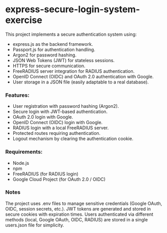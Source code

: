 # express-secure-login-system-exercise

This project implements a secure authentication system using:
- express.js as the backend framework.
- Passport.js for authentication handling.
- Argon2 for password hashing.
- JSON Web Tokens (JWT) for stateless sessions.
- HTTPS for secure communication.
- FreeRADIUS server integration for RADIUS authentication.
- OpenID Connect (OIDC) and OAuth 2.0 authentication with Google.
- User storage in a JSON file (easily adaptable to a real database).

### Features:
- User registration with password hashing (Argon2).  
- Secure login with JWT-based authentication.  
- OAuth 2.0 login with Google.
- OpenID Connect (OIDC) login with Google.
- RADIUS login with a local FreeRADIUS server.
- Protected routes requiring authentication.
- Logout mechanism by clearing the authentication cookie.

### Requirements:
- Node.js
- npm
- FreeRADIUS (for RADIUS login)
- Google Cloud Project (for OAuth 2.0 / OIDC)

### Notes
The project uses .env files to manage sensitive credentials (Google OAuth, OIDC, session secrets, etc.).
JWT tokens are generated and stored in secure cookies with expiration times.
Users authenticated via different methods (local, Google OAuth, OIDC, RADIUS) are stored in a single users.json file for simplicity.
